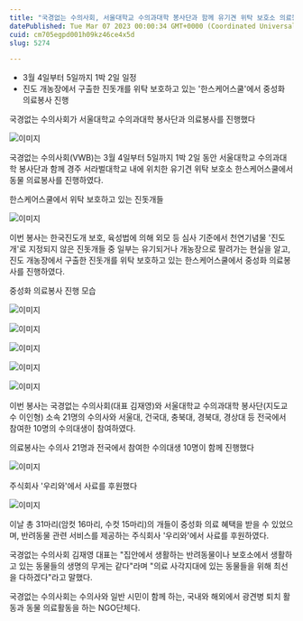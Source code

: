 ```yaml
---
title: "국경없는 수의사회, 서울대학교 수의과대학 봉사단과 함께 유기견 위탁 보호소 의료봉사 진행"
datePublished: Tue Mar 07 2023 00:00:34 GMT+0000 (Coordinated Universal Time)
cuid: cm705egpd001h09kz46ce4x5d
slug: 5274

---
```



- 3월 4일부터 5일까지 1박 2일 일정
- 진도 개농장에서 구출한 진돗개를 위탁 보호하고 있는 '한스케어스쿨'에서 중성화 의료봉사 진행

국경없는 수의사회가 서울대학교 수의과대학 봉사단과 의료봉사를 진행했다

![이미지](https://cdn.hashnode.com/res/hashnode/image/upload/v1739258139992/50fb4169-fac5-4606-b7dd-6f6cd7379ac5.jpeg)

국경없는 수의사회(VWB)는 3월 4일부터 5일까지 1박 2일 동안 서울대학교 수의과대학 봉사단과 함께 경주 서라벌대학교 내에 위치한 유기견 위탁 보호소 한스케어스쿨에서 동물 의료봉사를 진행하였다.

한스케어스쿨에서 위탁 보호하고 있는 진돗개들

![이미지](https://cdn.hashnode.com/res/hashnode/image/upload/v1739258142257/17724065-d39c-4eb1-b1c7-1f48288ab957.jpeg)

이번 봉사는 한국진도개 보호, 육성법에 의해 외모 등 심사 기준에서 천연기념물 '진도개'로 지정되지 않은 진돗개들 중 일부는 유기되거나 개농장으로 팔려가는 현실을 알고, 진도 개농장에서 구출한 진돗개를 위탁 보호하고 있는 한스케어스쿨에서 중성화 의료봉사를 진행하였다.

중성화 의료봉사 진행 모습

![이미지](https://cdn.hashnode.com/res/hashnode/image/upload/v1739258144407/b8c7a568-fca3-4e79-afe4-92847a86e6db.jpeg)

![이미지](https://cdn.hashnode.com/res/hashnode/image/upload/v1739258146528/d8f36ac9-91ff-4922-8fcf-540e610824b8.jpeg)

![이미지](https://cdn.hashnode.com/res/hashnode/image/upload/v1739258148524/ee51bc29-4e33-4d08-a12f-78ab327f2622.jpeg)

![이미지](https://cdn.hashnode.com/res/hashnode/image/upload/v1739258150584/e751432f-6707-4926-bce1-dcffe309748c.jpeg)

![이미지](https://cdn.hashnode.com/res/hashnode/image/upload/v1739258152676/7985a96e-2b06-4527-93e9-9b5cb71d5415.jpeg)

이번 봉사는 국경없는 수의사회(대표 김재영)와 서울대학교 수의과대학 봉사단(지도교수 이인형) 소속 21명의 수의사와 서울대, 건국대, 충북대, 경북대, 경상대 등 전국에서 참여한 10명의 수의대생이 참여하였다.

의료봉사는 수의사 21명과 전국에서 참여한 수의대생 10명이 함께 진행했다

![이미지](https://cdn.hashnode.com/res/hashnode/image/upload/v1739258154628/26742160-e99f-4ac3-8b94-e1f2cd7a0963.jpeg)

주식회사 '우리와'에서 사료를 후원했다

![이미지](https://cdn.hashnode.com/res/hashnode/image/upload/v1739258157089/1a3d6838-985f-4ea5-a2fb-d05287f922a5.jpeg)

이날 총 31마리(암컷 16마리, 수컷 15마리)의 개들이 중성화 의료 혜택을 받을 수 있었으며, 반려동물 관련 서비스를 제공하는 주식회사 '우리와'에서 사료를 후원하였다.

국경없는 수의사회 김재영 대표는 "집안에서 생활하는 반려동물이나 보호소에서 생활하고 있는 동물들의 생명의 무게는 같다"라며 "의료 사각지대에 있는 동물들을 위해 최선을 다하겠다"라고 말했다.

국경없는 수의사회는 수의사와 일반 시민이 함께 하는, 국내와 해외에서 광견병 퇴치 활동과 동물 의료활동을 하는 NGO단체다.